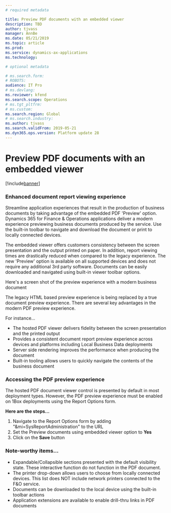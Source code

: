 ```yaml
---
# required metadata

title: Preview PDF documents with an embedded viewer 
description: TBD
author: tjvass
manager: AnnBe
ms.date: 05/21/2019
ms.topic: article
ms.prod: 
ms.service: dynamics-ax-applications
ms.technology: 

# optional metadata

# ms.search.form:
# ROBOTS:
audience: IT Pro
# ms.devlang: 
ms.reviewer: kfend
ms.search.scope: Operations
# ms.tgt_pltfrm: 
# ms.custom:
ms.search.region: Global
# ms.search.industry:
ms.author: tjvass
ms.search.validFrom: 2019-05-21 
ms.dyn365.ops.version: Platform update 28
---
```


# Preview PDF documents with an embedded viewer

[!include[banner](../includes/banner.md)]

### Enhanced document report viewing experience
Streamline application experiences that result in the production of business documents by taking advantage of the embedded PDF 'Preview' option.  Dynamics 365 for Finance & Operations applications deliver a modern experience previewing business documents produced by the service.  Use the built-in toolbar to navigate and download the document or print to locally connected devices.

The embedded viewer offers customers consistency between the screen presentation and the output printed on paper. In addition, report viewing times are drastically reduced when compared to the legacy experience. The new 'Preview' option is available on all supported devices and does not require any additional 3rd party software. Documents can be easily downloaded and navigated using built-in viewer toolbar options.

Here's a screen shot of the preview experience with a modern business document



The legacy HTML based preview experience is being replaced by a true document preview experience. There are several key advantages in the modern PDF preview experience.<br> 

For instance…
- The hosted PDF viewer delivers fidelity between the screen presentation and the printed output<br>
- Provides a consistent document report preview experience across devices and platforms including Local Business Data deployments<br>
- Server side rendering improves the performance when producing the document<br>
- Built-in tooling allows users to quickly navigate the contents of the business document<br>

### Accessing the PDF preview experience
The hosted PDF document viewer control is presented by default in most deployment types. However, the PDF preview experience must be enabled on 1Box deployments using the Report Options form.  

**Here are the steps…**<br>
1) Navigate to the Report Options form by adding "&mi=SysReportAdministration" to the URL<br>
2) Set the Preview documents using embedded viewer option to **Yes**<br>
3) Click on the **Save** button<br>

### Note-worthy items…
- Expandable/Collapsible sections presented with the default visibility state. These interactive function do not function in the PDF document.<br>
- The printer drop-down allows users to choose from locally connected devices. This list does NOT include network printers connected to the F&O service.<br>
- Documents can be downloaded to the local device using the built-in toolbar actions<br>
- Application extensions are available to enable drill-thru links in PDF documents<br>
